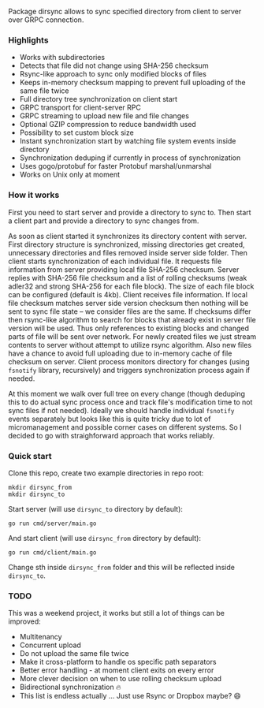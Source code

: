 Package dirsync allows to sync specified directory from client to server over GRPC connection.

### Highlights

* Works with subdirectories
* Detects that file did not change using SHA-256 checksum
* Rsync-like approach to sync only modified blocks of files
* Keeps in-memory checksum mapping to prevent full uploading of the same file twice
* Full directory tree synchronization on client start
* GRPC transport for client-server RPC
* GRPC streaming to upload new file and file changes
* Optional GZIP compression to reduce bandwidth used
* Possibility to set custom block size
* Instant synchronization start by watching file system events inside directory
* Synchronization deduping if currently in process of synchronization
* Uses gogo/protobuf for faster Protobuf marshal/unmarshal
* Works on Unix only at moment

### How it works

First you need to start server and provide a directory to sync to. Then start a client part and provide a directory to sync changes from.

As soon as client started it synchronizes its directory content with server. First directory structure is synchronized, missing directories get created, unnecessary directories and files removed inside server side folder. Then client starts synchronization of each individual file. It requests file information from server providing local file SHA-256 checksum. Server replies with SHA-256 file checksum and a list of rolling checksums (weak adler32 and strong SHA-256 for each file block). The size of each file block can be configured (default is 4kb). Client receives file information. If local file checksum matches server side version checksum then nothing will be sent to sync file state – we consider files are the same. If checksums differ then rsync-like algorithm to search for blocks that already exist in server file version will be used. Thus only references to existing blocks and changed parts of file will be sent over network. For newly created files we just stream contents to server without attempt to utilize rsync algorithm. Also new files have a chance to avoid full uploading due to in-memory cache of file checksum on server. Client process monitors directory for changes (using `fsnotify` library, recursively) and triggers synchronization process again if needed.

At this moment we walk over full tree on every change (though deduping this to do actual sync process once and track file's modification time to not sync files if not needed). Ideally we should handle individual `fsnotify` events separately but looks like this is quite tricky due to lot of micromanagement and possible corner cases on different systems. So I decided to go with straighforward approach that works reliably.

### Quick start

Clone this repo, create two example directories in repo root:

```
mkdir dirsync_from
mkdir dirsync_to
```

Start server (will use `dirsync_to` directory by default):

```
go run cmd/server/main.go
```

And start client (will use `dirsync_from` directory by default):

```
go run cmd/client/main.go
```

Change sth inside `dirsync_from` folder and this will be reflected inside `dirsync_to`.

### TODO

This was a weekend project, it works but still a lot of things can be improved:

* Multitenancy
* Concurrent upload
* Do not upload the same file twice
* Make it cross-platform to handle os specific path separators
* Better error handling - at moment client exits on every error
* More clever decision on when to use rolling checksum upload
* Bidirectional synchronization 🔥
* This list is endless actually ... Just use Rsync or Dropbox maybe? 😄
